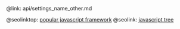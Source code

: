@link: api/settings_name_other.md

@seolinktop: [popular javascript framework](https://webix.com)
@seolink: [javascript tree](https://webix.com/widget/tree/)